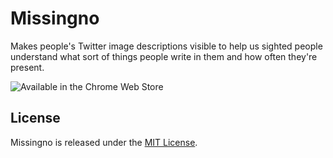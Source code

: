 Missingno
=========

Makes people's Twitter image descriptions visible to help us sighted people
understand what sort of things people write in them and how often they're
present.

![Available in the Chrome Web Store](ChromeWebStore_Badge_v2_340x96.png)

License
-------

Missingno is released under the [MIT License].

[MIT License]: http://www.opensource.org/licenses/MIT
